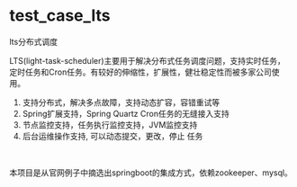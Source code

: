 # test_case_lts
lts分布式调度

LTS(light-task-scheduler)主要用于解决分布式任务调度问题，支持实时任务，定时任务和Cron任务。有较好的伸缩性，扩展性，健壮稳定性而被多家公司使用。<br>
1. 支持分布式，解决多点故障，支持动态扩容，容错重试等<br>
2. Spring扩展支持，Spring Quartz Cron任务的无缝接入支持<br>
3. 节点监控支持，任务执行监控支持，JVM监控支持<br>
4. 后台运维操作支持, 可以动态提交，更改，停止 任务<br>
<br>

本项目是从官网例子中摘选出springboot的集成方式，依赖zookeeper、mysql。
